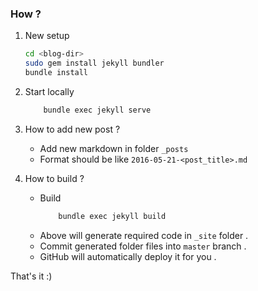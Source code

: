 ### How  ?

1. New setup 
	```bash
	cd <blog-dir>
	sudo gem install jekyll bundler
	bundle install
	```
2. Start locally 
	```bash
		bundle exec jekyll serve
	```
3. How to add new post ?
	-  Add  new markdown in folder `_posts`
	- Format should be like  `2016-05-21-<post_title>.md`
	
4. How to build ?
	- Build
		```bash
			bundle exec jekyll build
		```
	- Above will generate required code in `_site` folder .
	- Commit generated folder files into `master` branch .
	- GitHub will automatically deploy it for you .
	
That's it :)
	
